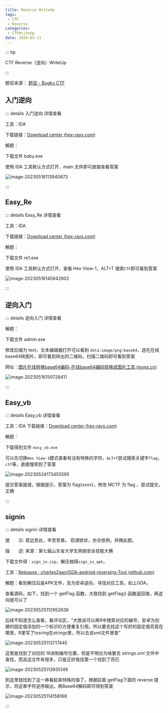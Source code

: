 ```yaml
---
title: Reverse WriteUp 
tags:
 - CTF
 - Reverse
categories:
 - CTFWriteUp
date: 2020-05-11
---
```


::: tip

CTF Reverse（逆向）WriteUp

:::

题目来源： [题目 - Bugku CTF](https://ctf.bugku.com/challenges/index/gid/1/tid/7.html)

## 入门逆向

::: details 入门逆向 详情查看

工具：IDA

下载链接：[Download center (hex-rays.com)](https://www.hex-rays.com/download-center/)

解题：

下载文件 baby.exe

使用 IDA 工具默认方式打开，main 文件即可直接查看答案

![image-20230516113940673](./images/image-20230516113940673.png)

:::

## Easy_Re

::: details Easy_Re 详情查看

工具：IDA

下载链接：[Download center (hex-rays.com)](https://www.hex-rays.com/download-center/)

解题：

下载文件 re1.exe

使用 IDA 工具默认方式打开，查看 Hex View-1，ALT+T 搜索`CTF`即可看到答案

![image-20230516145942802](./images/image-20230516145942802.png)

:::

## 逆向入门

::: details 逆向入门 详情查看

解题：

下载文件 admin.exe

修改后缀为 text，文本编辑器打开可以看到 `data:image/png:base64`，选在在线base64转图片，即可看到转出的二维码，扫描二维码即可看到答案

网址：[图片在线转换base64编码-在线base64编码转换成图片工具 (jsons.cn)](http://www.jsons.cn/img2base64/)

![image-20230516150728411](./images/image-20230516150728411.png)

:::

## Easy_vb

::: details Easy_vb 详情查看

工具：IDA 下载链接：[Download center (hex-rays.com)](https://www.hex-rays.com/download-center/)

解题：

下载得到文件 `easy_vb.exe`

可以先切换`Hex View-1`模式查看有没有特殊的字符，`ALT+T`尝试搜索关键字`flag`，`ctf`等，直接搜索到了答案

![image-20230524173455595](./images/Easy_vb.png)

提交答案报错，根据提示，答案为 flag{xxxx}，修改 MCTF 为 flag ，尝试提交，正确

::: 

## signin

::: details signin 详情查看

提　　示: 君远至此，辛苦至甚。 窃谓欲状，亦合依例，并赐此题。

描　　述: 来源：第七届山东省大学生网络安全技能大赛

下载文件得：`sign_in.zip`，解压缩得`sign_in_apk`，

工具：[Releases · charles2gan/GDA-android-reversing-Tool (github.com)](https://github.com/charles2gan/GDA-android-reversing-Tool/releases)

解题：看到解压后是APK文件，及为安卓逆向，寻找对应工具，如上GDA，

查看源码，如下，找到一个 getFlag 函数，大致找到 getFlag() 函数返回值，再逆向就可以了

![image-20230525112952638](./images/signin-01.png)

后续不知道怎么查看，看评论区，"大致说可以再R中搜索对应的编号，安卓为创建的固定值添加的一个标识ID方便重复引用。所以要去找这个写好的固定值究竟在哪里，R里写了tosring在strings里，所以去该xml文件里查"

![image-20230525113717445](./images/signin-02.png)

这里是找到了对应的 16进制编号位置，但是不明白为啥要去 strings.xml 文件中查找，而且这文件有很多，只是正好我找第一个找到了而已

![image-20230525113935149](./images/signin-03.png)



到这里就找到了这一串看起来特殊的值了，根据前面 getFlag下面的 reverse 提示，将这串字符逆序输出，再Base64解码即可得到答案

![image-20230525114158168](./images/signin-04.png)

:::